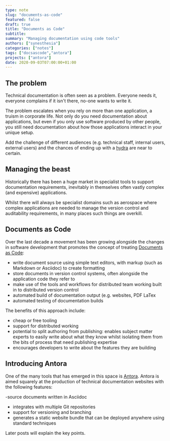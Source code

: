 ```yaml
---
type: note
slug: "documents-as-code"
featured: false
draft: true
title: "Documents as Code"
subtitle: 
summary: "Managing documentation using code tools"
authors: ["synesthesia"]
categories: ["notes"]
tags: ["docsascode","antora"]
projects: ["antora"]
date: 2020-09-03T07:00:00+01:00
---
```


##  The problem

Technical documentation is often seen as a problem. Everyone needs it, everyone complains if it isn't there, no-one wants to write it.

The problem escalates when you rely on more than one application, a truism in corporate life. Not only do you need documentation about applications, but even if you only use software produced by other people, you still need documentation about how those applications interact in your unique setup.

Add the challenge of different audiences (e.g. technical staff, internal users, external users) and the chances of ending up with a [hydra](https://en.m.wikipedia.org/wiki/Lernaean_Hydra) are near to certain.

## Managing the beast

Historically there has been a huge market in specialist tools to support documentation requirements, inevitably in themselves often vastly complex (and expensive) applications.

Whilst there will always be specialist domains such as aerospace where complex applications are needed to manage the version control and auditability requirements, in many places such things are overkill.

## Documents as Code

Over the last decade a movement has been growing alongside the changes in software development that promotes the concept of treating [Documents as Code](https://www.writethedocs.org/guide/docs-as-code/):

- write document source using simple text editors, with markup (such as Markdown or Asciidoc) to create formatting
- store documents in version control systems, often alongside the application code they refer to
- make use of the tools and workflows for distributed team working built in to distributed version control
- automated build of documentation output (e.g. websites, PDF LaTex
- automated testing of documentation builds

The benefits of this approach include:

- cheap or free tooling
- support for distributed working 
- potential to split authoring from publishing: enables subject matter experts to easily write about what they know whilst isolating them from the bits of process that need publishing expertise
- encourages developers to write about the features they are building 

## Introducing Antora

One of the many tools that has emerged in this space is [Antora](https://antora.org). Antora is aimed squarely at the production of technical documentation websites with the following features:

 -source documents written in Asciidoc 
- integrates with multiple Git repositories 
- support for versioning and branching
- generates a static website bundle that can be deployed anywhere using standard techniques

Later posts  will explain the key points.